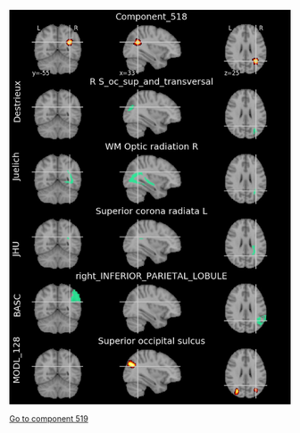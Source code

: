 


![518](preliminary/518.jpg "Component 518")

[Go to component 519](https://parietal-inria.github.io/MODL_atlas/1024/519 "Component 519")